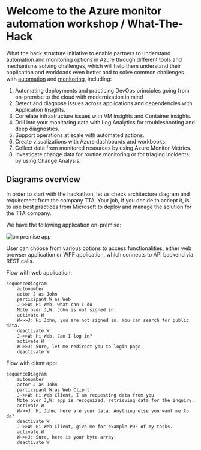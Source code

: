 ﻿# Welcome to the Azure monitor automation workshop / What-The-Hack

What the hack structure initiative to enable partners to understand automation and monitoring options in [Azure](https://portal.azure.com) through
different tools and mechanisms solving challenges, which will help them understand their application and workloads even
better and to solve common challenges with [automation](https://docs.microsoft.com/en-us/azure/automation/) and [monitoring](https://docs.microsoft.com/en-us/azure/azure-monitor/overview), including:

1. Automating deployments and practicing DevOps principles going from on-premise to the cloud with modernization in mind
2. Detect and diagnose issues across applications and dependencies with Application Insights.
3. Correlate infrastructure issues with VM insights and Container insights.
4. Drill into your monitoring data with Log Analytics for troubleshooting and deep diagnostics.
5. Support operations at scale with automated actions.
6. Create visualizations with Azure dashboards and workbooks.
7. Collect data from monitored resources by using Azure Monitor Metrics.
8. Investigate change data for routine monitoring or for triaging incidents by using Change Analysis.

## Diagrams overview

In order to start with the hackathon, let us check architecture diagram and requirement from the company TTA.
Your job, if you decide to accept it, is to use best practices from Microsoft to deploy and manage the solution for the TTA company.

We have the following application on-premise: 

![on premise app](https://webeudatastorage.blob.core.windows.net/web/OnPremArchitecture.png)

User can choose from various options to access functionalities, either web browser application or WPF application, which connects to API backend via REST calls.

Flow with web application:

```mermaid
sequenceDiagram
    autonumber
    actor J as John
    participant W as Web
    J->>W: Hi Web, what can I do
    Note over J,W: John is not signed in.
    activate W
    W->>J: Hi John, you are not signed in. You can search for public data.
    deactivate W
    J->>W: Hi Web. Can I log in?
    activate W
    W->>J: Sure, let me redirect you to login page.
    deactivate W
```

Flow with client app:

```mermaid
sequenceDiagram
    autonumber
    actor J as John
    participant W as Web Client
    J->>W: Hi Web Client, I am requesting data from you
    Note over J,W: app is recognized, retrieving data for the inquiry.
    activate W
    W->>J: Hi John, here are your data. Anything else you want me to do?
    deactivate W
    J->>W: Hi Web Client, give me for example PDF of my tasks.
    activate W
    W->>J: Sure, here is your byte array.
    deactivate W
```